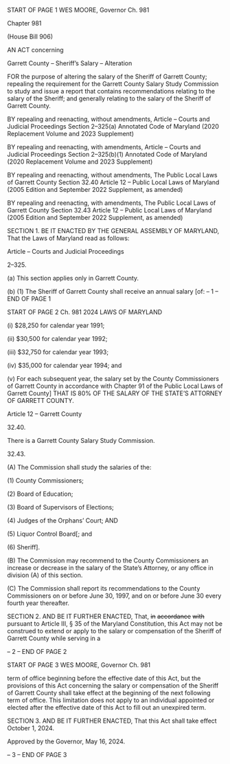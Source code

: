 START OF PAGE 1
WES MOORE, Governor Ch. 981

Chapter 981

(House Bill 906)

AN ACT concerning

Garrett County – Sheriff’s Salary – Alteration

FOR the purpose of altering the salary of the Sheriff of Garrett County; repealing the
requirement for the Garrett County Salary Study Commission to study and issue a
report that contains recommendations relating to the salary of the Sheriff; and
generally relating to the salary of the Sheriff of Garrett County.

BY repealing and reenacting, without amendments,
Article – Courts and Judicial Proceedings
Section 2–325(a)
Annotated Code of Maryland
(2020 Replacement Volume and 2023 Supplement)

BY repealing and reenacting, with amendments,
Article – Courts and Judicial Proceedings
Section 2–325(b)(1)
Annotated Code of Maryland
(2020 Replacement Volume and 2023 Supplement)

BY repealing and reenacting, without amendments,
The Public Local Laws of Garrett County
Section 32.40
Article 12 – Public Local Laws of Maryland
(2005 Edition and September 2022 Supplement, as amended)

BY repealing and reenacting, with amendments,
The Public Local Laws of Garrett County
Section 32.43
Article 12 – Public Local Laws of Maryland
(2005 Edition and September 2022 Supplement, as amended)

SECTION 1. BE IT ENACTED BY THE GENERAL ASSEMBLY OF MARYLAND,
That the Laws of Maryland read as follows:

Article – Courts and Judicial Proceedings

2–325.

(a) This section applies only in Garrett County.

(b) (1) The Sheriff of Garrett County shall receive an annual salary [of:
– 1 –
END OF PAGE 1

START OF PAGE 2
Ch. 981 2024 LAWS OF MARYLAND

(i) $28,250 for calendar year 1991;

(ii) $30,500 for calendar year 1992;

(iii) $32,750 for calendar year 1993;

(iv) $35,000 for calendar year 1994; and

(v) For each subsequent year, the salary set by the County
Commissioners of Garrett County in accordance with Chapter 91 of the Public Local Laws
of Garrett County] THAT IS 80% OF THE SALARY OF THE STATE’S ATTORNEY OF
GARRETT COUNTY.

Article 12 – Garrett County

32.40.

There is a Garrett County Salary Study Commission.

32.43.

(A) The Commission shall study the salaries of the:

(1) County Commissioners;

(2) Board of Education;

(3) Board of Supervisors of Elections;

(4) Judges of the Orphans’ Court; AND

(5) Liquor Control Board[; and

(6) Sheriff].

(B) The Commission may recommend to the County Commissioners an increase
or decrease in the salary of the State’s Attorney, or any office in division (A) of this section.

(C) The Commission shall report its recommendations to the County
Commissioners on or before June 30, 1997, and on or before June 30 every fourth year
thereafter.

SECTION 2. AND BE IT FURTHER ENACTED, That, ~~in~~ ~~accordance~~ ~~with~~ pursuant
to Article III, § 35 of the Maryland Constitution, this Act may not be construed to extend
or apply to the salary or compensation of the Sheriff of Garrett County while serving in a

– 2 –
END OF PAGE 2

START OF PAGE 3
WES MOORE, Governor Ch. 981

term of office beginning before the effective date of this Act, but the provisions of this Act
concerning the salary or compensation of the Sheriff of Garrett County shall take effect at
the beginning of the next following term of office. This limitation does not apply to an
individual appointed or elected after the effective date of this Act to fill out an unexpired
term.

SECTION 3. AND BE IT FURTHER ENACTED, That this Act shall take effect
October 1, 2024.

Approved by the Governor, May 16, 2024.

– 3 –
END OF PAGE 3